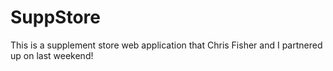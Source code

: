 # SuppStore
This is a supplement store web application that Chris Fisher and I partnered up on last weekend!

